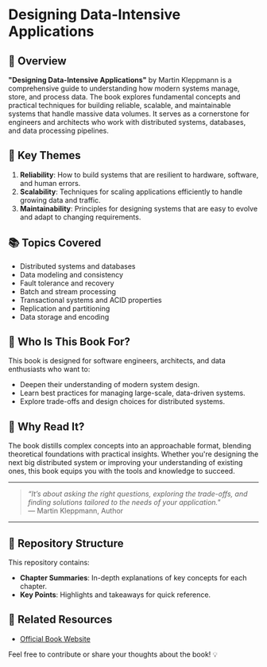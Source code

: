 # Designing Data-Intensive Applications

## 📖 Overview

**"Designing Data-Intensive Applications"** by Martin Kleppmann is a comprehensive guide to understanding how modern systems manage, store, and process data. The book explores fundamental concepts and practical techniques for building reliable, scalable, and maintainable systems that handle massive data volumes. It serves as a cornerstone for engineers and architects who work with distributed systems, databases, and data processing pipelines.

## 🌟 Key Themes

1. **Reliability**: How to build systems that are resilient to hardware, software, and human errors.
2. **Scalability**: Techniques for scaling applications efficiently to handle growing data and traffic.
3. **Maintainability**: Principles for designing systems that are easy to evolve and adapt to changing requirements.

## 📚 Topics Covered

- Distributed systems and databases
- Data modeling and consistency
- Fault tolerance and recovery
- Batch and stream processing
- Transactional systems and ACID properties
- Replication and partitioning
- Data storage and encoding

## 👤 Who Is This Book For?

This book is designed for software engineers, architects, and data enthusiasts who want to:

- Deepen their understanding of modern system design.
- Learn best practices for managing large-scale, data-driven systems.
- Explore trade-offs and design choices for distributed systems.

## 🚀 Why Read It?

The book distills complex concepts into an approachable format, blending theoretical foundations with practical insights. Whether you're designing the next big distributed system or improving your understanding of existing ones, this book equips you with the tools and knowledge to succeed.

---

> _“It’s about asking the right questions, exploring the trade-offs, and finding solutions tailored to the needs of your application."_  
> — Martin Kleppmann, Author

---

## 📂 Repository Structure

This repository contains:
- **Chapter Summaries**: In-depth explanations of key concepts for each chapter.
- **Key Points**: Highlights and takeaways for quick reference.

## 📖 Related Resources

- [Official Book Website](https://dataintensive.net/)

Feel free to contribute or share your thoughts about the book! 💡
